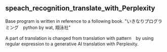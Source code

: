 ## speach_recognition_translate_with_Perplexity

Base program is written in reference to a following book.
"いきなりプログラミング　python by wat, 翔泳社"

A part of translation is changed from translation with pattern　by using regular expression 
to a generative AI translation with Perplexity.
